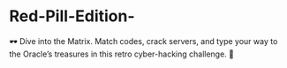 # Red-Pill-Edition-
🕶️ Dive into the Matrix. Match codes, crack servers, and type your way to the Oracle’s treasures in this retro cyber-hacking challenge. 💊
